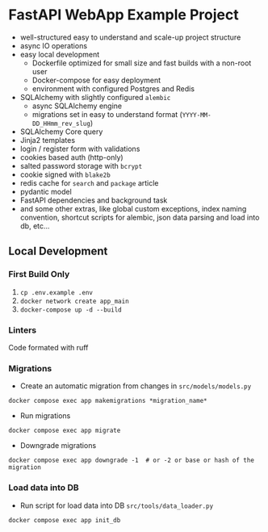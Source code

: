# FastAPI WebApp Example Project

- well-structured easy to understand and scale-up project structure
- async IO operations
- easy local development
    - Dockerfile optimized for small size and fast builds with a non-root user
    - Docker-compose for easy deployment
    - environment with configured Postgres and Redis
- SQLAlchemy with slightly configured `alembic`
    - async SQLAlchemy engine
    - migrations set in easy to understand format (`YYYY-MM-DD_HHmm_rev_slug`)
- SQLAlchemy Core query
- Jinja2 templates
- login / register form with validations
- cookies based auth (http-only)
- salted password storage with `bcrypt`
- cookie signed with `blake2b`
- redis cache for `search` and `package` article
- pydantic model
- FastAPI dependencies and background task
- and some other extras, like global custom exceptions, index naming convention, shortcut scripts for alembic,
  json data parsing and load into db, etc...

## Local Development

### First Build Only

1. `cp .env.example .env`
2. `docker network create app_main`
3. `docker-compose up -d --build`

### Linters

Code formated with ruff


### Migrations

- Create an automatic migration from changes in `src/models/models.py`

```shell
docker compose exec app makemigrations *migration_name*
```

- Run migrations

```shell
docker compose exec app migrate
```

- Downgrade migrations

```shell
docker compose exec app downgrade -1  # or -2 or base or hash of the migration
```

### Load data into DB

- Run script for load data into DB `src/tools/data_loader.py`

```shell
docker compose exec app init_db
```